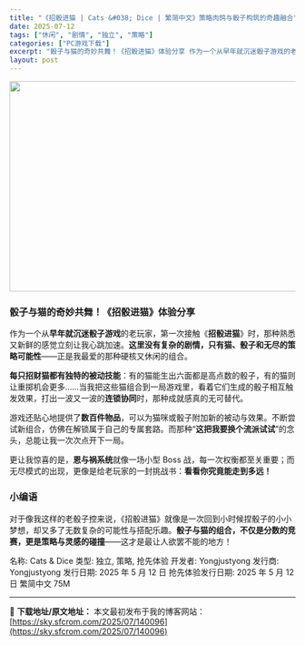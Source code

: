 ```yaml
---
title: "《招骰进猫 | Cats &#038; Dice | 繁简中文》策略肉鸽与骰子构筑的奇趣融合"
date: 2025-07-12
tags: ["休闲", "剧情", "独立", "策略"]
categories: ["PC游戏下载"]
excerpt: "骰子与猫的奇妙共舞！《招骰进猫》体验分享 作为一个从早年就沉迷骰子游戏的老玩家，第一次接触《招骰进猫》时，那种熟悉又新鲜的感觉立刻让我心跳加速。这里没有复杂的剧情，只有猫、骰子和无尽的策略可能性——正是我最爱的那种硬核又休闲的组合。 每只招财猫都有独特的被动技能：有的猫能生出六面都是高点数的骰子，有&hellip;"
layout: post
---
```


<img class="aligncenter size-full wp-image-140098" src="https://sky.sfcrom.com/wp-content/uploads/2025/07/2025071204004185.webp" alt="" width="660" height="370" />
<h3><strong>骰子与猫的奇妙共舞！《招骰进猫》体验分享</strong></h3>
作为一个从<strong>早年就沉迷骰子游戏</strong>的老玩家，第一次接触《<strong>招骰进猫</strong>》时，那种熟悉又新鲜的感觉立刻让我心跳加速。<strong>这里没有复杂的剧情，只有猫、骰子和无尽的策略可能性</strong>——正是我最爱的那种硬核又休闲的组合。

<strong>每只招财猫都有独特的被动技能</strong>：有的猫能生出六面都是高点数的骰子，有的猫则让重掷机会更多……当我把这些猫组合到一局游戏里，看着它们生成的骰子相互触发效果，打出一波又一波的<strong>连锁协同</strong>时，那种成就感真的无可替代。

游戏还贴心地提供了<strong>数百件物品</strong>，可以为猫咪或骰子附加新的被动与效果。不断尝试新组合，仿佛在解锁属于自己的专属套路。而那种“<strong>这把我要换个流派试试</strong>”的念头，总能让我一次次点开下一局。

更让我惊喜的是，<strong>恩与祸系统</strong>就像一场小型 Boss 战，每一次权衡都至关重要；而无尽模式的出现，更像是给老玩家的一封挑战书：<strong>看看你究竟能走到多远！</strong>
<h3><strong>小编语</strong></h3>
对于像我这样的老骰子控来说，《招骰进猫》就像是一次回到小时候捏骰子的小小梦想，却又多了无数复杂的可能性与搭配乐趣。<strong>骰子与猫的组合，不仅是分数的竞赛，更是策略与灵感的碰撞</strong>——这才是最让人欲罢不能的地方！

名称: Cats &amp; Dice
类型: 独立, 策略, 抢先体验
开发者: Yongjustyong
发行商: Yongjustyong
发行日期: 2025 年 5 月 12 日
抢先体验发行日期: 2025 年 5 月 12 日
繁简中文
75M

---
📖 **下载地址/原文地址：** 本文最初发布于我的博客网站：[https://sky.sfcrom.com/2025/07/140096](https://sky.sfcrom.com/2025/07/140096)

